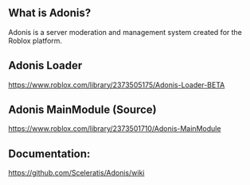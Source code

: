 ## What is Adonis?

Adonis is a server moderation and management system created for the Roblox platform.

## Adonis Loader
https://www.roblox.com/library/2373505175/Adonis-Loader-BETA

## Adonis MainModule (Source)
https://www.roblox.com/library/2373501710/Adonis-MainModule

## Documentation:
https://github.com/Sceleratis/Adonis/wiki
